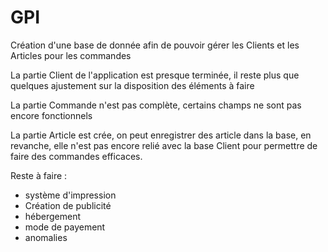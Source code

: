 # GPI
Création d'une base de donnée afin de pouvoir gérer les Clients et les Articles pour les commandes 

La partie Client de l'application est presque terminée, il reste plus que quelques ajustement sur la disposition des éléments à faire

La partie Commande n'est pas complète, certains champs ne sont pas encore fonctionnels

La partie Article est crée, on peut enregistrer des article dans la base, en revanche, elle n'est pas encore relié avec la base Client pour permettre de faire des commandes efficaces.



Reste à faire :

- système d'impression
- Création de publicité
- hébergement
- mode de payement
- anomalies

